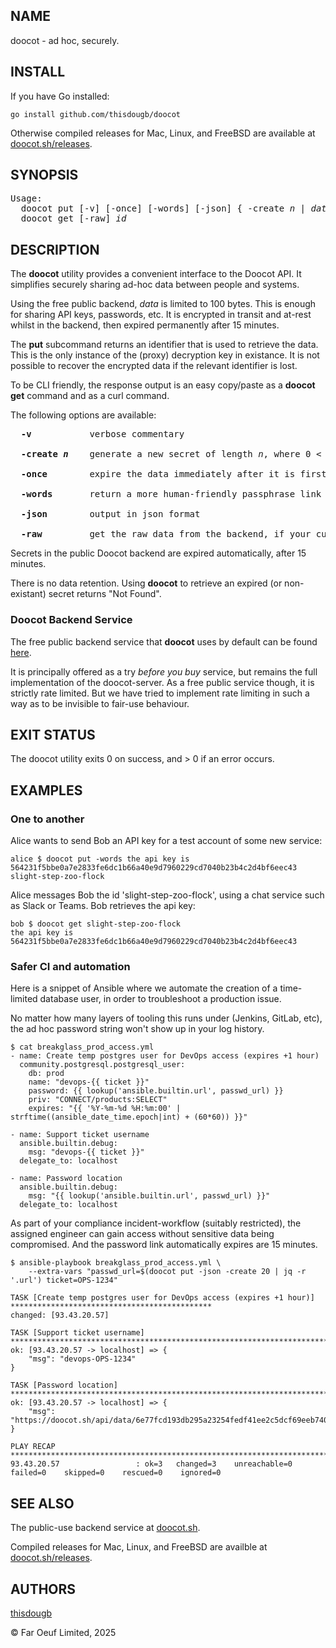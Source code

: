 ## NAME
doocot - ad hoc, securely.

## INSTALL

If you have Go installed:

```
go install github.com/thisdougb/doocot
```

Otherwise compiled releases for Mac, Linux, and FreeBSD are available at [doocot.sh/releases](https://doocot.sh/releases).

## SYNOPSIS

<pre>
Usage:
  doocot put [-v] [-once] [-words] [-json] { -create <i>n</i> | <i>data</i> }
  doocot get [-raw] <i>id</i>
</pre>

## DESCRIPTION

The **doocot** utility provides a convenient interface to the Doocot API. It simplifies securely sharing ad-hoc data between people and systems.

Using the free public backend, <i>data</i> is limited to 100 bytes.
This is enough for sharing API keys, passwords, etc.
It is encrypted in transit and at-rest whilst in the backend, then expired permanently after 15 minutes.

The **put** subcommand returns an identifier that is used to retrieve the data. This is the only instance of the (proxy) decryption key in existance. It is not possible to recover the encrypted data if the relevant identifier is lost.

To be CLI friendly, the response output is an easy copy/paste as a **doocot** **get** command and as a curl command.

The following options are available:

<pre>
  <strong>-v</strong>           verbose commentary

  <strong>-create <i>n</i></strong>    generate a new secret of length <i>n</i>, where 0 < <i>n</i> <= 100
                                                                         
  <strong>-once </n></strong>       expire the data immediately after it is first accessed

  <strong>-words</strong>       return a more human-friendly passphrase link rather than hex string

  <strong>-json</strong>        output in json format

  <strong>-raw</strong>         get the raw data from the backend, if your curious about secure storage
</pre>


Secrets in the public Doocot backend are expired automatically, after 15 minutes. 

There is no data retention. Using **doocot** to retrieve an expired (or non-existant) secret returns "Not Found".

### Doocot Backend Service

The free public backend service that **doocot** uses by default can be found [here](https://doocot.sh).

It is principally offered as a try *before you buy* service, but remains the full implementation of the doocot-server.
As a free public service though, it is strictly rate limited.
But we have tried to implement rate limiting in such a way as to be invisible to fair-use behaviour.

## EXIT STATUS

The doocot utility exits 0 on success, and > 0 if an error occurs.

## EXAMPLES

### One to another

Alice wants to send Bob an API key for a test account of some new service:

```
alice $ doocot put -words the api key is 564231f5bbe0a7e2833fe6dc1b66a40e9d7960229cd7040b23b4c2d4bf6eec43
slight-step-zoo-flock
```

Alice messages Bob the id 'slight-step-zoo-flock', using a chat service such as Slack or Teams.
Bob retrieves the api key:

```
bob $ doocot get slight-step-zoo-flock
the api key is 564231f5bbe0a7e2833fe6dc1b66a40e9d7960229cd7040b23b4c2d4bf6eec43
```

### Safer CI and automation

Here is a snippet of Ansible where we automate the creation of a time-limited database user, in order to troubleshoot a production issue.

No matter how many layers of tooling this runs under (Jenkins, GitLab, etc), the ad hoc password string won't show up in your log history.

```
$ cat breakglass_prod_access.yml
- name: Create temp postgres user for DevOps access (expires +1 hour)
  community.postgresql.postgresql_user:
    db: prod
    name: "devops-{{ ticket }}"
    password: {{ lookup('ansible.builtin.url', passwd_url) }}
    priv: "CONNECT/products:SELECT"
    expires: "{{ '%Y-%m-%d %H:%m:00' | strftime((ansible_date_time.epoch|int) + (60*60)) }}"

- name: Support ticket username
  ansible.builtin.debug:
    msg: "devops-{{ ticket }}"
  delegate_to: localhost

- name: Password location
  ansible.builtin.debug:
    msg: "{{ lookup('ansible.builtin.url', passwd_url) }}"
  delegate_to: localhost
```

As part of your compliance incident-workflow (suitably restricted), the assigned engineer can gain access without sensitive data being compromised.
And the password link automatically expires are 15 minutes.

```
$ ansible-playbook breakglass_prod_access.yml \
    --extra-vars "passwd_url=$(doocot put -json -create 20 | jq -r '.url') ticket=OPS-1234"

TASK [Create temp postgres user for DevOps access (expires +1 hour)] *********************************************
changed: [93.43.20.57]

TASK [Support ticket username] ***********************************************************************************
ok: [93.43.20.57 -> localhost] => {
    "msg": "devops-OPS-1234"
}

TASK [Password location] *****************************************************************************************
ok: [93.43.20.57 -> localhost] => {
    "msg": "https://doocot.sh/api/data/6e77fcd193db295a23254fedf41ee2c5dcf69eeb7401445d08f7d7d947d96419"
}

PLAY RECAP *******************************************************************************************************
93.43.20.57                 : ok=3   changed=3    unreachable=0    failed=0    skipped=0    rescued=0    ignored=0   
```

## SEE ALSO

The public-use backend service at [doocot.sh](https://doocot.sh).

Compiled releases for Mac, Linux, and FreeBSD are availble at [doocot.sh/releases](https://doocot.sh/releases).

## AUTHORS

[thisdougb](https://github.com/thisdougb)

&copy; Far Oeuf Limited, 2025
